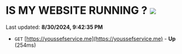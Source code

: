 # IS MY WEBSITE RUNNING ? [![](https://img.shields.io/static/v1?label=Sponsor&message=%E2%9D%A4&logo=GitHub&color=%23fe8e86)](https://github.com/sponsors/Youssef-Lehmam)

Last updated: **8/30/2024, 9:42:35 PM**

- `GET` [https://youssefservice.me](https://youssefservice.me) - **Up** (254ms)
